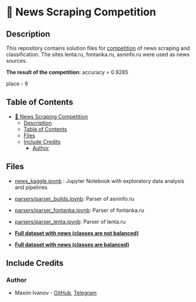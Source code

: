 # 📰 News Scraping Competition

## Description
This repository contains solution files for [competition](https://www.kaggle.com/competitions/news-scraping-competition) of news scraping and classification.
The sites lenta.ru, fontanka.ru, asninfo.ru were used as news sources.

**The result of the competition:**
accuracy = 0.9285

place - 9

## Table of Contents

- [📰 News Scraping Competition](#-news-scraping-competition)
  - [Description](#description)
  - [Table of Contents](#table-of-contents)
  - [Files](#files)
  - [Include Credits](#include-credits)
    - [Author](#author)

## Files
- [news_kaggle.ipynb](https://github.com/moxeeem/NewsScrapingCompetition/blob/main/news_kaggle.ipynb) : Jupyter Notebook with exploratory data analysis and pipelines
- [parsers/parser_builds.ipynb](https://github.com/moxeeem/NewsScrapingCompetition/blob/main/parsers/parser_builds.ipynb): Parser of asninfo.ru
- [parsers/parser_fontanka.ipynb](https://github.com/moxeeem/NewsScrapingCompetition/blob/main/parsers/parser_fontanka.ipynb): Parser of fontanka.ru
- [parsers/parser_lenta.ipynb](https://github.com/moxeeem/NewsScrapingCompetition/blob/main/parsers/parser_lenta.ipynb): Parser of lenta.ru

- [**Full dataset with news (classes are not balanced)**](https://drive.google.com/file/d/1houyGp3opT9_hx6WXikWslsDqVMriyWa/view?usp=sharing)
- [**Full dataset with news (classes are balanced)**](https://drive.google.com/file/d/1gciCm9RetStnLk80T_5t0FbLRB1v_8x7/view?usp=sharing)

## Include Credits

### Author
- Maxim Ivanov - [GitHub](https://github.com/moxeeem), [Telegram](https://t.me/fwznn_ql1d_8)
